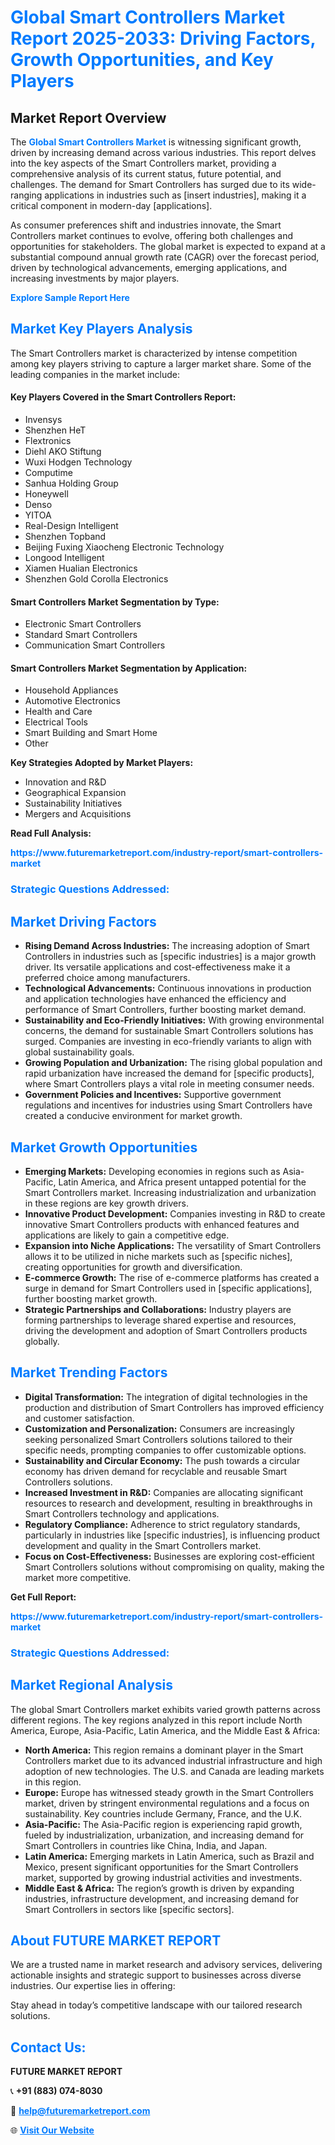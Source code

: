 <h1 style="color: #007BFF;">Global Smart Controllers Market Report 2025-2033: Driving Factors, Growth Opportunities, and Key Players</h1>

<section id="overview">
<h2>Market Report Overview</h2>
<p>The <a href="https://www.futuremarketreport.com/industry-report/smart-controllers-market" style="color: #007BFF; text-decoration: none;"><strong>Global Smart Controllers Market</strong></a> is witnessing significant growth, driven by increasing demand across various industries. This report delves into the key aspects of the Smart Controllers market, providing a comprehensive analysis of its current status, future potential, and challenges. The demand for Smart Controllers has surged due to its wide-ranging applications in industries such as [insert industries], making it a critical component in modern-day [applications].</p>
<p>As consumer preferences shift and industries innovate, the Smart Controllers market continues to evolve, offering both challenges and opportunities for stakeholders. The global market is expected to expand at a substantial compound annual growth rate (CAGR) over the forecast period, driven by technological advancements, emerging applications, and increasing investments by major players.</p>
</section>

<section id="overview">
<p><a href="https://www.futuremarketreport.com/request-sample/reportId=76730" style="color: #007BFF; text-decoration: none;"><strong>Explore Sample Report Here</strong></a></p>
</section>

<section id="key-players">
<h2 style="color: #007BFF;">Market Key Players Analysis</h2>
<p>The Smart Controllers market is characterized by intense competition among key players striving to capture a larger market share. Some of the leading companies in the market include:</p>
<h4>Key Players Covered in the Smart Controllers Report:</h4>
<ul><li>Invensys</li><li>Shenzhen HeT</li><li>Flextronics</li><li>Diehl AKO Stiftung</li><li>Wuxi Hodgen Technology</li><li>Computime</li><li>Sanhua Holding Group</li><li>Honeywell</li><li>Denso</li><li>YITOA</li><li>Real-Design Intelligent</li><li>Shenzhen Topband</li><li>Beijing Fuxing Xiaocheng Electronic Technology</li><li>Longood Intelligent</li><li>Xiamen Hualian Electronics</li><li>Shenzhen Gold Corolla Electronics</li></ul>
<h4>Smart Controllers Market Segmentation by Type:</h4>
<ul><li>Electronic Smart Controllers</li><li>Standard Smart Controllers</li><li>Communication Smart Controllers</li></ul>

<h4>Smart Controllers Market Segmentation by Application:</h4>
<ul><li>Household Appliances</li><li>Automotive Electronics</li><li>Health and Care</li><li>Electrical Tools</li><li>Smart Building and Smart Home</li><li>Other</li></ul>
<p><strong>Key Strategies Adopted by Market Players:</strong></p>
<ul>
<li>Innovation and R&D</li>
<li>Geographical Expansion</li>
<li>Sustainability Initiatives</li>
<li>Mergers and Acquisitions</li>
</ul>
</section>

<section>
<p><strong>Read Full Analysis: </strong></p><a href="https://www.futuremarketreport.com/industry-report/smart-controllers-market" style="color: #007BFF; text-decoration: none;"><strong>https://www.futuremarketreport.com/industry-report/smart-controllers-market</strong></a>
<h3 style="color: #007BFF;">Strategic Questions Addressed:</h3>
</section>

<section id="driving-factors">
<h2 style="color: #007BFF;">Market Driving Factors</h2>
<ul>
<li><strong>Rising Demand Across Industries:</strong> The increasing adoption of Smart Controllers in industries such as [specific industries] is a major growth driver. Its versatile applications and cost-effectiveness make it a preferred choice among manufacturers.</li>
<li><strong>Technological Advancements:</strong> Continuous innovations in production and application technologies have enhanced the efficiency and performance of Smart Controllers, further boosting market demand.</li>
<li><strong>Sustainability and Eco-Friendly Initiatives:</strong> With growing environmental concerns, the demand for sustainable Smart Controllers solutions has surged. Companies are investing in eco-friendly variants to align with global sustainability goals.</li>
<li><strong>Growing Population and Urbanization:</strong> The rising global population and rapid urbanization have increased the demand for [specific products], where Smart Controllers plays a vital role in meeting consumer needs.</li>
<li><strong>Government Policies and Incentives:</strong> Supportive government regulations and incentives for industries using Smart Controllers have created a conducive environment for market growth.</li>
</ul>
</section>

<section id="growth-opportunities">
<h2 style="color: #007BFF;">Market Growth Opportunities</h2>
<ul>
<li><strong>Emerging Markets:</strong> Developing economies in regions such as Asia-Pacific, Latin America, and Africa present untapped potential for the Smart Controllers market. Increasing industrialization and urbanization in these regions are key growth drivers.</li>
<li><strong>Innovative Product Development:</strong> Companies investing in R&D to create innovative Smart Controllers products with enhanced features and applications are likely to gain a competitive edge.</li>
<li><strong>Expansion into Niche Applications:</strong> The versatility of Smart Controllers allows it to be utilized in niche markets such as [specific niches], creating opportunities for growth and diversification.</li>
<li><strong>E-commerce Growth:</strong> The rise of e-commerce platforms has created a surge in demand for Smart Controllers used in [specific applications], further boosting market growth.</li>
<li><strong>Strategic Partnerships and Collaborations:</strong> Industry players are forming partnerships to leverage shared expertise and resources, driving the development and adoption of Smart Controllers products globally.</li>
</ul>
</section>

<section id="trending-factors">
<h2 style="color: #007BFF;">Market Trending Factors</h2>
<ul>
<li><strong>Digital Transformation:</strong> The integration of digital technologies in the production and distribution of Smart Controllers has improved efficiency and customer satisfaction.</li>
<li><strong>Customization and Personalization:</strong> Consumers are increasingly seeking personalized Smart Controllers solutions tailored to their specific needs, prompting companies to offer customizable options.</li>
<li><strong>Sustainability and Circular Economy:</strong> The push towards a circular economy has driven demand for recyclable and reusable Smart Controllers solutions.</li>
<li><strong>Increased Investment in R&D:</strong> Companies are allocating significant resources to research and development, resulting in breakthroughs in Smart Controllers technology and applications.</li>
<li><strong>Regulatory Compliance:</strong> Adherence to strict regulatory standards, particularly in industries like [specific industries], is influencing product development and quality in the Smart Controllers market.</li>
<li><strong>Focus on Cost-Effectiveness:</strong> Businesses are exploring cost-efficient Smart Controllers solutions without compromising on quality, making the market more competitive.</li>
</ul>
</section>

<section>
<p><strong>Get Full Report: </strong></p><a href="https://www.futuremarketreport.com/industry-report/smart-controllers-market" style="color: #007BFF; text-decoration: none;"><strong>https://www.futuremarketreport.com/industry-report/smart-controllers-market</strong></a>
<h3 style="color: #007BFF;">Strategic Questions Addressed:</h3>
</section>


<section id="regional-analysis">
<h2 style="color: #007BFF;">Market Regional Analysis</h2>
<p>The global Smart Controllers market exhibits varied growth patterns across different regions. The key regions analyzed in this report include North America, Europe, Asia-Pacific, Latin America, and the Middle East & Africa:</p>
<ul>
<li><strong>North America:</strong> This region remains a dominant player in the Smart Controllers market due to its advanced industrial infrastructure and high adoption of new technologies. The U.S. and Canada are leading markets in this region.</li>
<li><strong>Europe:</strong> Europe has witnessed steady growth in the Smart Controllers market, driven by stringent environmental regulations and a focus on sustainability. Key countries include Germany, France, and the U.K.</li>
<li><strong>Asia-Pacific:</strong> The Asia-Pacific region is experiencing rapid growth, fueled by industrialization, urbanization, and increasing demand for Smart Controllers in countries like China, India, and Japan.</li>
<li><strong>Latin America:</strong> Emerging markets in Latin America, such as Brazil and Mexico, present significant opportunities for the Smart Controllers market, supported by growing industrial activities and investments.</li>
<li><strong>Middle East & Africa:</strong> The region’s growth is driven by expanding industries, infrastructure development, and increasing demand for Smart Controllers in sectors like [specific sectors].</li>
</ul>
</section>

<footer>
<h2 style="color: #007BFF;">About FUTURE MARKET REPORT</h2>
<p>We are a trusted name in market research and advisory services, delivering actionable insights and strategic support to businesses across diverse industries. Our expertise lies in offering:</p>

<p>Stay ahead in today’s competitive landscape with our tailored research solutions.</p>

<h2 style="color: #007BFF;">Contact Us:</h2>
<p><strong>FUTURE MARKET REPORT</strong></p>
<p>📞 <strong>+91 (883) 074-8030</strong></p>
<p>📧 <strong><a href="mailto:help@futuremarketreport.com" style="color: #007BFF;">help@futuremarketreport.com</a></strong></p>
<p>🌐 <strong><a href="https://www.futuremarketreport.com/" style="color: #007BFF;">Visit Our Website</a></strong></p>
</footer>